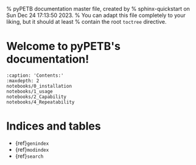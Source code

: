 % pyPETB documentation master file, created by
% sphinx-quickstart on Sun Dec 24 17:13:50 2023.
% You can adapt this file completely to your liking, but it should at least
% contain the root `toctree` directive.

# Welcome to pyPETB's documentation!

```{toctree}
:caption: 'Contents:'
:maxdepth: 2
notebooks/0_installation
notebooks/1_usage
notebooks/2_Capability
notebooks/4_Repeatability
```

# Indices and tables

- {ref}`genindex`
- {ref}`modindex`
- {ref}`search`
